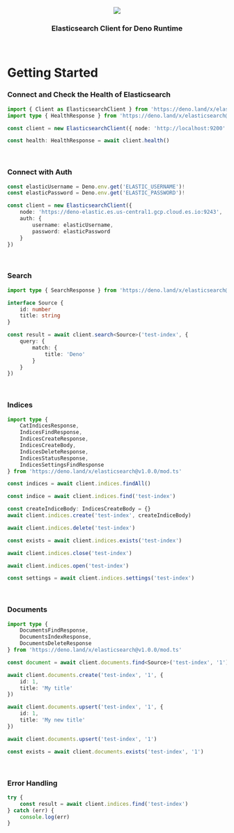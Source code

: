<p align="center">
  <img src="https://user-images.githubusercontent.com/51231605/146690618-716a20dd-c3cd-4b30-a106-03108eb20cb0.png"/>

  <h3 align="center">Elasticsearch Client for Deno Runtime</p>
</p>

<br>

# Getting Started

### Connect and Check the Health of Elasticsearch

```ts
import { Client as ElasticsearchClient } from 'https://deno.land/x/elasticsearch@v1.0.0/mod.ts'
import type { HealthResponse } from 'https://deno.land/x/elasticsearch@v1.0.0/mod.ts'

const client = new ElasticsearchClient({ node: 'http://localhost:9200' })

const health: HealthResponse = await client.health()
```

<br>

### Connect with Auth

```ts
const elasticUsername = Deno.env.get('ELASTIC_USERNAME')!
const elasticPassword = Deno.env.get('ELASTIC_PASSWORD')!

const client = new ElasticsearchClient({
    node: 'https://deno-elastic.es.us-central1.gcp.cloud.es.io:9243',
    auth: {
        username: elasticUsername,
        password: elasticPassword
    }
})
```

<br>

### Search

```ts
import type { SearchResponse } from 'https://deno.land/x/elasticsearch@v1.0.0/mod.ts'

interface Source {
    id: number
    title: string
}

const result = await client.search<Source>('test-index', {
    query: {
        match: {
            title: 'Deno'
        }
    }
})
```

<br>

### Indices

```ts
import type {
    CatIndicesResponse,
    IndicesFindResponse,
    IndicesCreateResponse,
    IndicesCreateBody,
    IndicesDeleteResponse,
    IndicesStatusResponse,
    IndicesSettingsFindResponse
} from 'https://deno.land/x/elasticsearch@v1.0.0/mod.ts'

const indices = await client.indices.findAll()

const indice = await client.indices.find('test-index')

const createIndiceBody: IndicesCreateBody = {}
await client.indices.create('test-index', createIndiceBody)

await client.indices.delete('test-index')

const exists = await client.indices.exists('test-index')

await client.indices.close('test-index')

await client.indices.open('test-index')

const settings = await client.indices.settings('test-index')
```

<br>

### Documents

```ts
import type {
    DocumentsFindResponse,
    DocumentsIndexResponse,
    DocumentsDeleteResponse
} from 'https://deno.land/x/elasticsearch@v1.0.0/mod.ts'

const document = await client.documents.find<Source>('test-index', '1')

await client.documents.create('test-index', '1', {
    id: 1,
    title: 'My title'
})

await client.documents.upsert('test-index', '1', {
    id: 1,
    title: 'My new title'
})

await client.documents.upsert('test-index', '1')

const exists = await client.documents.exists('test-index', '1')
```

<br>

### Error Handling

```ts
try {
    const result = await client.indices.find('test-index')
} catch (err) {
    console.log(err)
}
```
